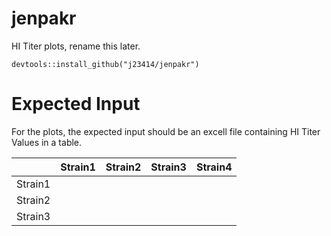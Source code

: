 # jenpakr

HI Titer plots, rename this later. 

```
devtools::install_github("j23414/jenpakr")
```

# Expected Input

For the plots, the expected input should be an excell file containing HI Titer Values in a table.

|   | Strain1 | Strain2 | Strain3 | Strain4 |
|---|---|---|---|---|
| Strain1 |   |   |   |   |
| Strain2 |   |   |   |   |
| Strain3 |   |   |   |   |
